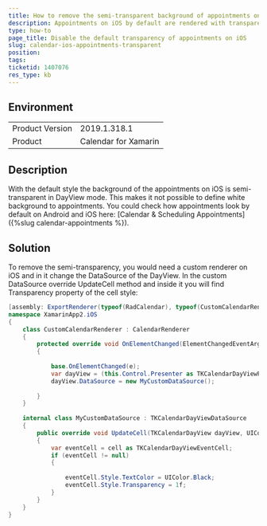 ```yaml
---
title: How to remove the semi-transparent background of appointments on iOS
description: Appointments on iOS by default are rendered with transparent background
type: how-to
page_title: Disable the default transparency of appointments on iOS
slug: calendar-ios-appointments-transparent
position: 
tags: 
ticketid: 1407076
res_type: kb
---
```


## Environment
<table>
    <tbody>
	    <tr>
	    	<td>Product Version</td>
	    	<td>2019.1.318.1</td>
	    </tr>
	    <tr>
	    	<td>Product</td>
	    	<td>Calendar for Xamarin</td>
	    </tr>
    </tbody>
</table>


## Description
With the default style the background of the appointments on iOS is semi-transparent in DayView mode. This makes it not possible to define white background to appointments. 
You could check how appointments look by default on Android and iOS here: [Calendar &amp; Scheduling Appointments]({%slug calendar-appointments %}).

## Solution
To remove the semi-transparency, you would need a custom renderer on iOS and in it change the DataSource of the DayView. In the custom DataSource override UpdateCell method and inside it you will find Transparency property of the cell style:

```C#
[assembly: ExportRenderer(typeof(RadCalendar), typeof(CustomCalendarRenderer))]
namespace XamarinApp2.iOS
{
    class CustomCalendarRenderer : CalendarRenderer
    {
        protected override void OnElementChanged(ElementChangedEventArgs<RadCalendar> e)
        {
 
            base.OnElementChanged(e);
            var dayView = (this.Control.Presenter as TKCalendarDayViewPresenter).DayView;
            dayView.DataSource = new MyCustomDataSource();
 
        }
    }
           
    internal class MyCustomDataSource : TKCalendarDayViewDataSource
    {
        public override void UpdateCell(TKCalendarDayView dayView, UICollectionViewCell cell)
        {
            var eventCell = cell as TKCalendarDayViewEventCell;
            if (eventCell != null)
            {
 
                eventCell.Style.TextColor = UIColor.Black;
                eventCell.Style.Transparency = 1f;
            }
        }
    }
}
```

